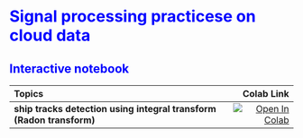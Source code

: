 <H1 style="color: blue">
Signal processing practicese on cloud data
</H1>

<H2 style="color:blue">
Interactive notebook
</H2>

| Topics | Colab Link |
| :--- | ---: |
| **ship tracks detection using integral transform (Radon transform)** | [![Open In Colab](https://colab.research.google.com/assets/colab-badge.svg)](https://colab.research.google.com/github/kiwiriver/cloud/blob/master/notebook/t01_ship_track.ipynb)|

